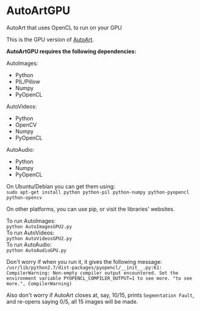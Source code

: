 # AutoArtGPU
AutoArt that uses OpenCL to run on your GPU

This is the GPU version of [AutoArt](https://github.com/pommicket/AutoArt).

**AutoArtGPU requires the following dependencies:**

AutoImages:
- Python
- PIL/Pillow
- Numpy
- PyOpenCL

AutoVideos:
- Python
- OpenCV
- Numpy
- PyOpenCL

AutoAudio:
- Python
- Numpy
- PyOpenCL

On Ubuntu/Debian you can get them using:  
`sudo apt-get install python python-pil python-numpy python-pyopencl python-opencv`

On other platforms, you can use pip, or visit the libraries' websites.

To run AutoImages:  
`python AutoImagesGPU2.py`  
To run AutoVideos:  
`python AutoVideosGPU2.py`  
To run AutoAudio:  
`python AutoAudioGPU.py`

Don't worry if when you run it, it gives the following message:  
`/usr/lib/python2.7/dist-packages/pyopencl/__init__.py:61: CompilerWarning: Non-empty compiler output encountered. Set the environment variable PYOPENCL_COMPILER_OUTPUT=1 to see more. "to see more.", CompilerWarning)`

Also don't worry if AutoArt closes at, say, 10/15, prints `Segmentation Fault`, and re-opens saying 0/5, all 15 images will be made.
